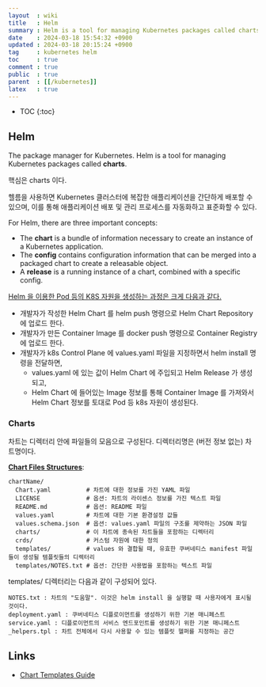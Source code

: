 ```yaml
---
layout  : wiki
title   : Helm
summary : Helm is a tool for managing Kubernetes packages called charts
date    : 2024-03-18 15:54:32 +0900
updated : 2024-03-18 20:15:24 +0900
tag     : kubernetes helm
toc     : true
comment : true
public  : true
parent  : [[/kubernetes]]
latex   : true
---
```

* TOC
{:toc}
 
## Helm

The package manager for Kubernetes. Helm is a tool for managing Kubernetes packages called __charts__.

핵심은 charts 이다.

헬름을 사용하면 Kubernetes 클러스터에 복잡한 애플리케이션을 간단하게 배포할 수 있으며, 이를 통해 애플리케이션 배포 및 관리 프로세스를 자동화하고 표준화할 수 있다.

For Helm, there are three important concepts:
- The __chart__ is a bundle of information necessary to create an instance of a Kubernetes application.
- The __config__ contains configuration information that can be merged into a packaged chart to create a releasable object.
- A __release__ is a running instance of a chart, combined with a specific config.

[Helm 을 이용한 Pod 등의 K8S 자원을 생성하는 과정은 크게 다음과 같다.](https://homoefficio.github.io/2022/03/19/helm-%EC%B4%88%EA%B0%84%EB%8B%A8-%EC%A0%95%EB%A6%AC/)
- 개발자가 작성한 Helm Chart 를 helm push 명령으로 Helm Chart Repository 에 업로드 한다.
- 개발자가 만든 Container Image 를 docker push 명령으로 Container Registry 에 업로드 한다.
- 개발자가 k8s Control Plane 에 values.yaml 파일을 지정하면서 helm install 명령을 전달하면,
  - values.yaml 에 있는 값이 Helm Chart 에 주입되고 Helm Release 가 생성되고,
  - Helm Chart 에 들어있는 Image 정보를 통해 Container Image 를 가져와서 Helm Chart 정보를 토대로 Pod 등 k8s 자원이 생성된다.

### Charts

차트는 디렉터리 안에 파일들의 모음으로 구성된다. 디렉터리명은 (버전 정보 없는) 차트명이다.

__[Chart Files Structures](https://helm.sh/ko/docs/topics/charts/#%EC%B0%A8%ED%8A%B8-%ED%8C%8C%EC%9D%BC-%EA%B5%AC%EC%A1%B0)__:

```
chartName/
  Chart.yaml          # 차트에 대한 정보를 가진 YAML 파일
  LICENSE             # 옵션: 차트의 라이센스 정보를 가진 텍스트 파일
  README.md           # 옵션: README 파일
  values.yaml         # 차트에 대한 기본 환경설정 값들
  values.schema.json  # 옵션: values.yaml 파일의 구조를 제약하는 JSON 파일
  charts/             # 이 차트에 종속된 차트들을 포함하는 디렉터리
  crds/               # 커스텀 자원에 대한 정의
  templates/          # values 와 결합될 때, 유효한 쿠버네티스 manifest 파일들이 생성될 템플릿들의 디렉터리
  templates/NOTES.txt # 옵션: 간단한 사용법을 포함하는 텍스트 파일
```

templates/ 디렉터리는 다음과 같이 구성되어 있다.

```
NOTES.txt : 차트의 "도움말". 이것은 helm install 을 실행할 때 사용자에게 표시될 것이다.
deployment.yaml : 쿠버네티스 디플로이먼트를 생성하기 위한 기본 매니페스트
service.yaml : 디플로이먼트의 서비스 엔드포인트를 생성하기 위한 기본 매니페스트
_helpers.tpl : 차트 전체에서 다시 사용할 수 있는 템플릿 헬퍼를 지정하는 공간
```

## Links

- [Chart Templates Guide](https://helm.sh/ko/docs/chart_template_guide/getting_started/)